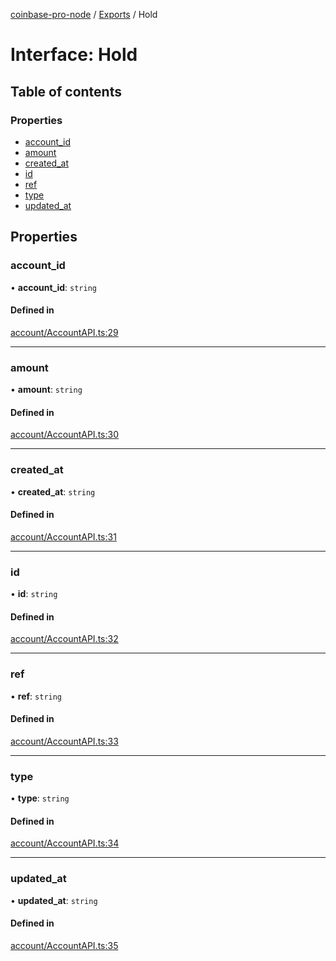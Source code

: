 [coinbase-pro-node](../README.md) / [Exports](../modules.md) / Hold

# Interface: Hold

## Table of contents

### Properties

- [account_id](Hold.md#account_id)
- [amount](Hold.md#amount)
- [created_at](Hold.md#created_at)
- [id](Hold.md#id)
- [ref](Hold.md#ref)
- [type](Hold.md#type)
- [updated_at](Hold.md#updated_at)

## Properties

### account_id

• **account_id**: `string`

#### Defined in

[account/AccountAPI.ts:29](https://github.com/bennycode/coinbase-pro-node/blob/7770f03/src/account/AccountAPI.ts#L29)

---

### amount

• **amount**: `string`

#### Defined in

[account/AccountAPI.ts:30](https://github.com/bennycode/coinbase-pro-node/blob/7770f03/src/account/AccountAPI.ts#L30)

---

### created_at

• **created_at**: `string`

#### Defined in

[account/AccountAPI.ts:31](https://github.com/bennycode/coinbase-pro-node/blob/7770f03/src/account/AccountAPI.ts#L31)

---

### id

• **id**: `string`

#### Defined in

[account/AccountAPI.ts:32](https://github.com/bennycode/coinbase-pro-node/blob/7770f03/src/account/AccountAPI.ts#L32)

---

### ref

• **ref**: `string`

#### Defined in

[account/AccountAPI.ts:33](https://github.com/bennycode/coinbase-pro-node/blob/7770f03/src/account/AccountAPI.ts#L33)

---

### type

• **type**: `string`

#### Defined in

[account/AccountAPI.ts:34](https://github.com/bennycode/coinbase-pro-node/blob/7770f03/src/account/AccountAPI.ts#L34)

---

### updated_at

• **updated_at**: `string`

#### Defined in

[account/AccountAPI.ts:35](https://github.com/bennycode/coinbase-pro-node/blob/7770f03/src/account/AccountAPI.ts#L35)
